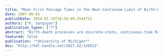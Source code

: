 ```yaml
---
title: "Mean First Passage Times in the Near-Continuum Limit of Birth-Death Processes"
date: 2007-06-01
publishDate: 2024-01-14T18:58:09.554475Z
authors: ["K. Sargsyan"]
publication_types: ["7"]
abstract: "Birth-death processes are discrete-state, continuous-time Markov jump processes with one-step jumps. In this work, first passage times in birth-death processes and their near-continuum (i.e., large system size) limit processes are investigated. Mean first passage time to the absorbing zero-state or mean extinction time is an exponentially large quantity with exponent that is proportional to the system size, provided that there is at least one stable state in the full-continuum, deterministic limit of the system. On the epidemiological SIS model, it is illustrated that the associated diffusion process, i.e., the near-continuum limit of the underlying Markov jump process, leads to an exponential mean extinction time, but with a different exponent, independent of the system size. Since the extinction is a rare event, large deviations principles are introduced and used in order to obtain the above-mentioned exponents bypassing the exact solutions; these solutions may not be available for multistep or multidimensional Markov jump processes. Another sample model, the Schlogl model of chemical kinetics is used as a benchmark one. The deterministic description of this model exhibits bistability, hence the sporadic, fluctuation-driven switches between two 'stable' states are rare events or large deviations. The main novel result of this work concerns multistable models. It is shown that the most likely path between two states is not necessarily the most dominant one for the mean first passage time. The latter may be dominated by the so-called trapped paths, i.e., the paths that are first trapped in a neighborhood of another stable state for a long time."
featured: false
publication: "*University of Michigan*"
doi: "http://hdl.handle.net/2027.42/126813"
---
```


